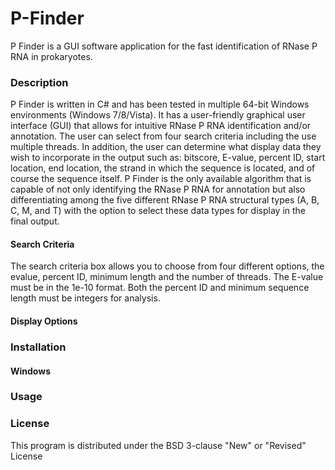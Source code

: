 # P-Finder
P Finder is a GUI software application for the fast identification of RNase P RNA in prokaryotes.


### Description
P Finder is written in C# and has been tested in multiple 64-bit Windows environments (Windows 7/8/Vista). It has a user-friendly graphical user interface (GUI) that allows for intuitive RNase P RNA identification and/or annotation.  The user can select from four search criteria including the use multiple threads. In addition, the user can determine what display data they wish to incorporate in the output such as: bitscore, E-value, percent ID, start location, end location, the strand in which the sequence is located, and of course the sequence itself.  P Finder is the only available algorithm that is capable of not only identifying the RNase P RNA for annotation but also differentiating among the five different RNase P RNA structural types (A, B, C, M, and T) with the option to select these data types for display in the final output. 

#### Search Criteria
  
The search criteria box allows you to choose from four different options, the evalue, percent ID, minimum length and the number of threads. The E-value must be in the 1e-10 format. Both the percent ID and minimum sequence length must be integers for analysis.
  
#### Display Options
  
### Installation
  #### Windows 

### Usage

### License
This program is distributed under the BSD 3-clause "New" or "Revised" License



